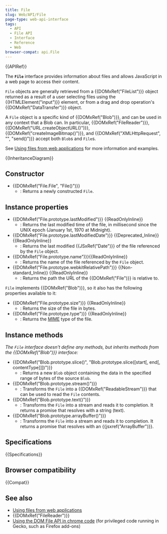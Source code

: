 ```yaml
---
title: File
slug: Web/API/File
page-type: web-api-interface
tags:
  - API
  - File API
  - Interface
  - Reference
  - Web
browser-compat: api.File
---
```

{{APIRef}}

The **`File`** interface provides information about files and allows JavaScript in a web page to access their content.

`File` objects are generally retrieved from a {{DOMxRef("FileList")}} object returned as a result of a user selecting files using the {{HTMLElement("input")}} element, or from a drag and drop operation's {{DOMxRef("DataTransfer")}} object.

A `File` object is a specific kind of {{DOMxRef("Blob")}}, and can be used in any context that a Blob can. In particular, {{DOMxRef("FileReader")}}, {{DOMxRef("URL.createObjectURL()")}}, {{DOMxRef("createImageBitmap()")}}, and {{DOMxRef("XMLHttpRequest", "", "send()")}} accept both `Blob`s and `File`s.

See [Using files from web applications](/en-US/docs/Web/API/File/Using_files_from_web_applications) for more information and examples.

{{InheritanceDiagram}}

## Constructor

- {{DOMxRef("File.File", "File()")}}
  - : Returns a newly constructed `File`.

## Instance properties

- {{DOMxRef("File.prototype.lastModified")}} {{ReadOnlyInline}}
  - : Returns the last modified time of the file, in millisecond since the UNIX epoch (January 1st, 1970 at Midnight).
- {{DOMxRef("File.prototype.lastModifiedDate")}} {{Deprecated_Inline}} {{ReadOnlyInline}}
  - : Returns the last modified {{JSxRef("Date")}} of the file referenced by the `File` object.
- {{DOMxRef("File.prototype.name")}}{{ReadOnlyInline}}
  - : Returns the name of the file referenced by the `File` object.
- {{DOMxRef("File.prototype.webkitRelativePath")}} {{Non-standard_Inline}} {{ReadOnlyInline}}
  - : Returns the path the URL of the {{DOMxRef("File")}} is relative to.

`File` implements {{DOMxRef("Blob")}}, so it also has the following properties available to it:

- {{DOMxRef("File.prototype.size")}} {{ReadOnlyInline}}
  - : Returns the size of the file in bytes.
- {{DOMxRef("File.prototype.type")}} {{ReadOnlyInline}}
  - : Returns the [MIME](/en-US/docs/Web/HTTP/Basics_of_HTTP/MIME_types) type of the file.

## Instance methods

_The `File` interface doesn't define any methods, but inherits methods from the {{DOMxRef("Blob")}} interface:_

- {{DOMxRef("Blob.prototype.slice()", "Blob.prototype.slice([start[, end[, contentType]]])")}}
  - : Returns a new `Blob` object containing the data in the specified range of bytes of the source `Blob`.
- {{DOMxRef("Blob.prototype.stream()")}}
  - : Transforms the `File` into a {{DOMxRef("ReadableStream")}} that can be used to read the `File` contents.
- {{DOMxRef("Blob.prototype.text()")}}
  - : Transforms the `File` into a stream and reads it to completion. It returns a promise that resolves with a string (text).
- {{DOMxRef("Blob.prototype.arrayBuffer()")}}
  - : Transforms the `File` into a stream and reads it to completion. It returns a promise that resolves with an {{jsxref("ArrayBuffer")}}.

## Specifications

{{Specifications}}

## Browser compatibility

{{Compat}}

## See also

- [Using files from web applications](/en-US/docs/Web/API/File/Using_files_from_web_applications)
- {{DOMxRef("FileReader")}}
- [Using the DOM File API in chrome code](/en-US/docs/Extensions/Using_the_DOM_File_API_in_chrome_code) (for privileged code running in Gecko, such as Firefox add-ons)
